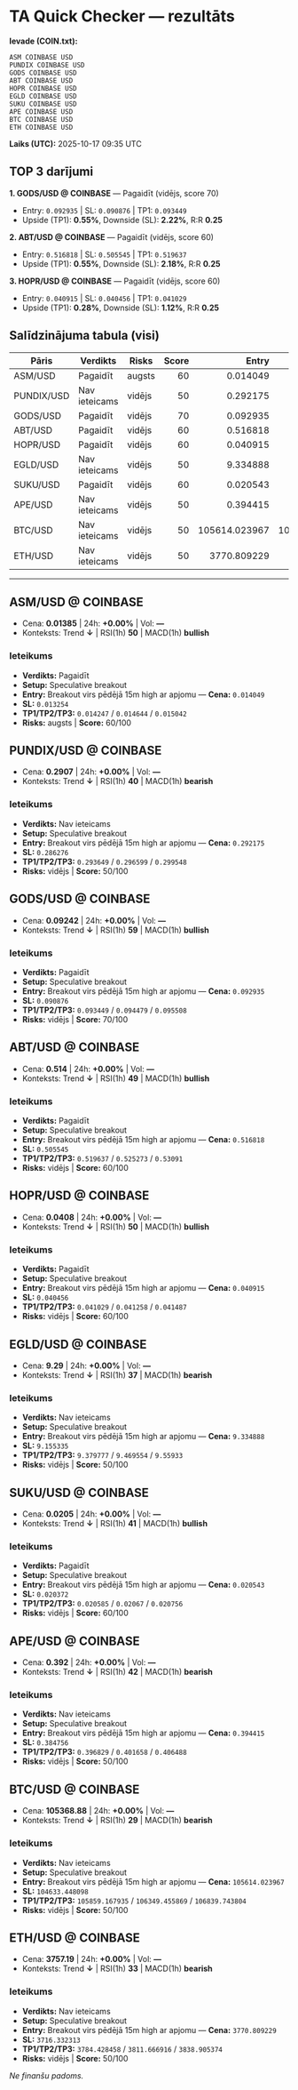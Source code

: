 # TA Quick Checker — rezultāts

**Ievade (COIN.txt):**
```
ASM COINBASE USD
PUNDIX COINBASE USD
GODS COINBASE USD
ABT COINBASE USD
HOPR COINBASE USD
EGLD COINBASE USD 
SUKU COINBASE USD
APE COINBASE USD
BTC COINBASE USD
ETH COINBASE USD
```
**Laiks (UTC):** 2025-10-17 09:35 UTC

## TOP 3 darījumi
**1. GODS/USD @ COINBASE** — Pagaidīt (vidējs, score 70)
- Entry: `0.092935` | SL: `0.090876` | TP1: `0.093449`
- Upside (TP1): **0.55%**, Downside (SL): **2.22%**, R:R **0.25**

**2. ABT/USD @ COINBASE** — Pagaidīt (vidējs, score 60)
- Entry: `0.516818` | SL: `0.505545` | TP1: `0.519637`
- Upside (TP1): **0.55%**, Downside (SL): **2.18%**, R:R **0.25**

**3. HOPR/USD @ COINBASE** — Pagaidīt (vidējs, score 60)
- Entry: `0.040915` | SL: `0.040456` | TP1: `0.041029`
- Upside (TP1): **0.28%**, Downside (SL): **1.12%**, R:R **0.25**

## Salīdzinājuma tabula (visi)
| Pāris | Verdikts | Risks | Score | Entry | SL | TP1 | Upside% | Downside% | R:R | RSI(1h) | MACD | 24h% | Cena |
|---|---|---|---:|---:|---:|---:|---:|---:|---:|---:|---|---:|---:|
| ASM/USD | Pagaidīt | augsts | 60 | 0.014049 | 0.013254 | 0.014247 | 1.41% | 5.66% | 0.25 | 50 | bullish | +0.00% | 0.01385 |
| PUNDIX/USD | Nav ieteicams | vidējs | 50 | 0.292175 | 0.286276 | 0.293649 | 0.50% | 2.02% | 0.25 | 40 | bearish | +0.00% | 0.2907 |
| GODS/USD | Pagaidīt | vidējs | 70 | 0.092935 | 0.090876 | 0.093449 | 0.55% | 2.22% | 0.25 | 59 | bullish | +0.00% | 0.09242 |
| ABT/USD | Pagaidīt | vidējs | 60 | 0.516818 | 0.505545 | 0.519637 | 0.55% | 2.18% | 0.25 | 49 | bullish | +0.00% | 0.514 |
| HOPR/USD | Pagaidīt | vidējs | 60 | 0.040915 | 0.040456 | 0.041029 | 0.28% | 1.12% | 0.25 | 50 | bullish | +0.00% | 0.0408 |
| EGLD/USD | Nav ieteicams | vidējs | 50 | 9.334888 | 9.155335 | 9.379777 | 0.48% | 1.92% | 0.25 | 37 | bearish | +0.00% | 9.29 |
| SUKU/USD | Pagaidīt | vidējs | 60 | 0.020543 | 0.020372 | 0.020585 | 0.21% | 0.83% | 0.25 | 41 | bullish | +0.00% | 0.0205 |
| APE/USD | Nav ieteicams | vidējs | 50 | 0.394415 | 0.384756 | 0.396829 | 0.61% | 2.45% | 0.25 | 42 | bearish | +0.00% | 0.392 |
| BTC/USD | Nav ieteicams | vidējs | 50 | 105614.023967 | 104633.448098 | 105859.167935 | 0.23% | 0.93% | 0.25 | 29 | bearish | +0.00% | 105368.88 |
| ETH/USD | Nav ieteicams | vidējs | 50 | 3770.809229 | 3716.332313 | 3784.428458 | 0.36% | 1.44% | 0.25 | 33 | bearish | +0.00% | 3757.19 |

---

## ASM/USD @ COINBASE
- Cena: **0.01385** | 24h: **+0.00%** | Vol: **—**
- Konteksts: Trend **↓** | RSI(1h) **50** | MACD(1h) **bullish**

### Ieteikums
- **Verdikts:** Pagaidīt
- **Setup:** Speculative breakout
- **Entry:** Breakout virs pēdējā 15m high ar apjomu  — **Cena:** `0.014049`
- **SL:** `0.013254`
- **TP1/TP2/TP3:** `0.014247` / `0.014644` / `0.015042`
- **Risks:** augsts | **Score:** 60/100

## PUNDIX/USD @ COINBASE
- Cena: **0.2907** | 24h: **+0.00%** | Vol: **—**
- Konteksts: Trend **↓** | RSI(1h) **40** | MACD(1h) **bearish**

### Ieteikums
- **Verdikts:** Nav ieteicams
- **Setup:** Speculative breakout
- **Entry:** Breakout virs pēdējā 15m high ar apjomu  — **Cena:** `0.292175`
- **SL:** `0.286276`
- **TP1/TP2/TP3:** `0.293649` / `0.296599` / `0.299548`
- **Risks:** vidējs | **Score:** 50/100

## GODS/USD @ COINBASE
- Cena: **0.09242** | 24h: **+0.00%** | Vol: **—**
- Konteksts: Trend **↓** | RSI(1h) **59** | MACD(1h) **bullish**

### Ieteikums
- **Verdikts:** Pagaidīt
- **Setup:** Speculative breakout
- **Entry:** Breakout virs pēdējā 15m high ar apjomu  — **Cena:** `0.092935`
- **SL:** `0.090876`
- **TP1/TP2/TP3:** `0.093449` / `0.094479` / `0.095508`
- **Risks:** vidējs | **Score:** 70/100

## ABT/USD @ COINBASE
- Cena: **0.514** | 24h: **+0.00%** | Vol: **—**
- Konteksts: Trend **↓** | RSI(1h) **49** | MACD(1h) **bullish**

### Ieteikums
- **Verdikts:** Pagaidīt
- **Setup:** Speculative breakout
- **Entry:** Breakout virs pēdējā 15m high ar apjomu  — **Cena:** `0.516818`
- **SL:** `0.505545`
- **TP1/TP2/TP3:** `0.519637` / `0.525273` / `0.53091`
- **Risks:** vidējs | **Score:** 60/100

## HOPR/USD @ COINBASE
- Cena: **0.0408** | 24h: **+0.00%** | Vol: **—**
- Konteksts: Trend **↓** | RSI(1h) **50** | MACD(1h) **bullish**

### Ieteikums
- **Verdikts:** Pagaidīt
- **Setup:** Speculative breakout
- **Entry:** Breakout virs pēdējā 15m high ar apjomu  — **Cena:** `0.040915`
- **SL:** `0.040456`
- **TP1/TP2/TP3:** `0.041029` / `0.041258` / `0.041487`
- **Risks:** vidējs | **Score:** 60/100

## EGLD/USD @ COINBASE
- Cena: **9.29** | 24h: **+0.00%** | Vol: **—**
- Konteksts: Trend **↓** | RSI(1h) **37** | MACD(1h) **bearish**

### Ieteikums
- **Verdikts:** Nav ieteicams
- **Setup:** Speculative breakout
- **Entry:** Breakout virs pēdējā 15m high ar apjomu  — **Cena:** `9.334888`
- **SL:** `9.155335`
- **TP1/TP2/TP3:** `9.379777` / `9.469554` / `9.55933`
- **Risks:** vidējs | **Score:** 50/100

## SUKU/USD @ COINBASE
- Cena: **0.0205** | 24h: **+0.00%** | Vol: **—**
- Konteksts: Trend **↓** | RSI(1h) **41** | MACD(1h) **bullish**

### Ieteikums
- **Verdikts:** Pagaidīt
- **Setup:** Speculative breakout
- **Entry:** Breakout virs pēdējā 15m high ar apjomu  — **Cena:** `0.020543`
- **SL:** `0.020372`
- **TP1/TP2/TP3:** `0.020585` / `0.02067` / `0.020756`
- **Risks:** vidējs | **Score:** 60/100

## APE/USD @ COINBASE
- Cena: **0.392** | 24h: **+0.00%** | Vol: **—**
- Konteksts: Trend **↓** | RSI(1h) **42** | MACD(1h) **bearish**

### Ieteikums
- **Verdikts:** Nav ieteicams
- **Setup:** Speculative breakout
- **Entry:** Breakout virs pēdējā 15m high ar apjomu  — **Cena:** `0.394415`
- **SL:** `0.384756`
- **TP1/TP2/TP3:** `0.396829` / `0.401658` / `0.406488`
- **Risks:** vidējs | **Score:** 50/100

## BTC/USD @ COINBASE
- Cena: **105368.88** | 24h: **+0.00%** | Vol: **—**
- Konteksts: Trend **↓** | RSI(1h) **29** | MACD(1h) **bearish**

### Ieteikums
- **Verdikts:** Nav ieteicams
- **Setup:** Speculative breakout
- **Entry:** Breakout virs pēdējā 15m high ar apjomu  — **Cena:** `105614.023967`
- **SL:** `104633.448098`
- **TP1/TP2/TP3:** `105859.167935` / `106349.455869` / `106839.743804`
- **Risks:** vidējs | **Score:** 50/100

## ETH/USD @ COINBASE
- Cena: **3757.19** | 24h: **+0.00%** | Vol: **—**
- Konteksts: Trend **↓** | RSI(1h) **33** | MACD(1h) **bearish**

### Ieteikums
- **Verdikts:** Nav ieteicams
- **Setup:** Speculative breakout
- **Entry:** Breakout virs pēdējā 15m high ar apjomu  — **Cena:** `3770.809229`
- **SL:** `3716.332313`
- **TP1/TP2/TP3:** `3784.428458` / `3811.666916` / `3838.905374`
- **Risks:** vidējs | **Score:** 50/100

*Ne finanšu padoms.*
